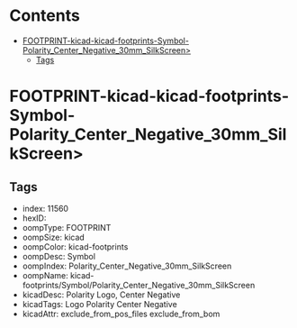 



Contents
========

* [FOOTPRINT-kicad-kicad-footprints-Symbol-Polarity_Center_Negative_30mm_SilkScreen>](#footprint-kicad-kicad-footprints-symbol-polarity_center_negative_30mm_silkscreen)
	* [Tags](#tags)

# FOOTPRINT-kicad-kicad-footprints-Symbol-Polarity_Center_Negative_30mm_SilkScreen>

## Tags

- index: 11560
- hexID: 
- oompType: FOOTPRINT
- oompSize: kicad
- oompColor: kicad-footprints
- oompDesc: Symbol
- oompIndex: Polarity_Center_Negative_30mm_SilkScreen
- oompName: kicad-footprints/Symbol/Polarity_Center_Negative_30mm_SilkScreen
- kicadDesc: Polarity Logo, Center Negative
- kicadTags: Logo Polarity Center Negative
- kicadAttr: exclude_from_pos_files exclude_from_bom
